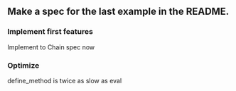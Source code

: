 ## Make a spec for the last example in the README.


### Implement first features

Implement to Chain spec now

### Optimize

define_method is twice as slow as eval
